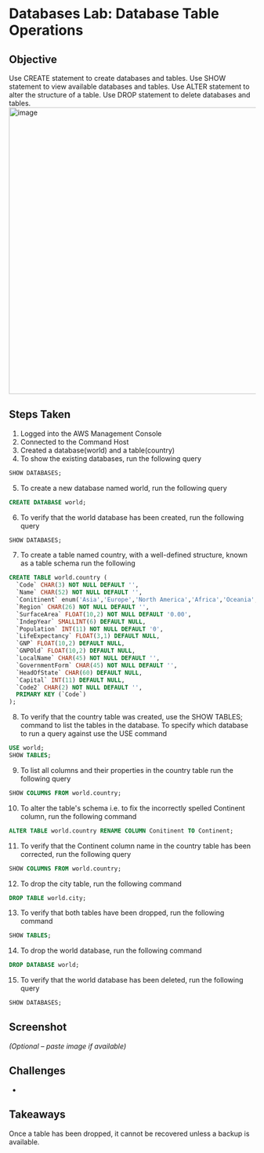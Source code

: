 # Databases Lab: Database Table Operations

## Objective
Use CREATE statement to create databases and tables. Use SHOW statement to view available databases and tables. Use ALTER statement to alter the structure of a table. Use DROP statement to delete databases and tables.
<img width="718" height="584" alt="image" src="https://github.com/user-attachments/assets/7aa21a23-401b-49d3-bef0-1ef7a87e1d2d" />


## Steps Taken
1. Logged into the AWS Management Console
2. Connected to the Command Host
3. Created a database(world) and a table(country)
4. To show the existing databases, run the following query
```sql
SHOW DATABASES;
```
5. To create a new database named world, run the following query
```sql
CREATE DATABASE world;
```
6. To verify that the world database has been created, run the following query
```sql
SHOW DATABASES;
```
7. To create a table named country, with a well-defined structure, known as a table schema run the following 
```sql
CREATE TABLE world.country (
  `Code` CHAR(3) NOT NULL DEFAULT '',
  `Name` CHAR(52) NOT NULL DEFAULT '',
  `Conitinent` enum('Asia','Europe','North America','Africa','Oceania','Antarctica','South  America') NOT NULL DEFAULT 'Asia',
  `Region` CHAR(26) NOT NULL DEFAULT '',
  `SurfaceArea` FLOAT(10,2) NOT NULL DEFAULT '0.00',
  `IndepYear` SMALLINT(6) DEFAULT NULL,
  `Population` INT(11) NOT NULL DEFAULT '0',
  `LifeExpectancy` FLOAT(3,1) DEFAULT NULL,
  `GNP` FLOAT(10,2) DEFAULT NULL,
  `GNPOld` FLOAT(10,2) DEFAULT NULL,
  `LocalName` CHAR(45) NOT NULL DEFAULT '',
  `GovernmentForm` CHAR(45) NOT NULL DEFAULT '',
  `HeadOfState` CHAR(60) DEFAULT NULL,
  `Capital` INT(11) DEFAULT NULL,
  `Code2` CHAR(2) NOT NULL DEFAULT '',
  PRIMARY KEY (`Code`)
);
```
8. To verify that the country table was created, use the SHOW TABLES; command to list the tables in the database. To specify which database to run a query against use the USE command
```sql
USE world;
SHOW TABLES;
```
9. To list all columns and their properties in the country table run the following query
```sql
SHOW COLUMNS FROM world.country;
```
10. To alter the table's schema i.e. to fix the incorrectly spelled Continent column, run the following command
```sql
ALTER TABLE world.country RENAME COLUMN Conitinent TO Continent;
```
11. To verify that the Continent column name in the country table has been corrected, run the following query
```sql
SHOW COLUMNS FROM world.country;
```
12. To drop the city table, run the following command 
```sql
DROP TABLE world.city;
```
13. To verify that both tables have been dropped, run the following command
```sql
SHOW TABLES;
```
14. To drop the world database, run the following command
```sql
DROP DATABASE world;
```
15. To verify that the world database has been deleted, run the following query
```sql
SHOW DATABASES;
```

## Screenshot
_(Optional – paste image if available)_

## Challenges
- 


## Takeaways
Once a table has been dropped, it cannot be recovered unless a backup is available. 

